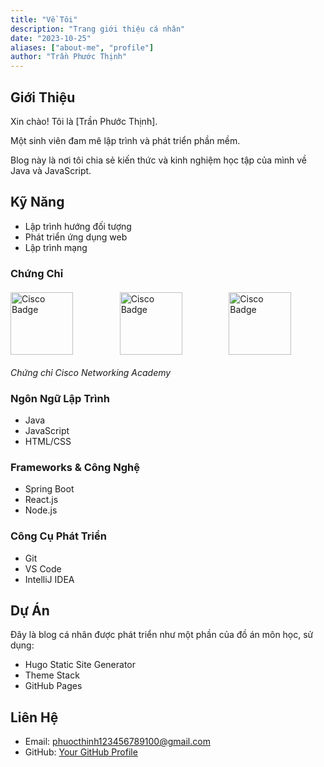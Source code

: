 ```yaml
---
title: "Về Tôi"
description: "Trang giới thiệu cá nhân"
date: "2023-10-25"
aliases: ["about-me", "profile"]
author: "Trần Phước Thịnh"
---
```


## Giới Thiệu

Xin chào! Tôi là [Trần Phước Thịnh].

Một sinh viên đam mê lập trình và phát triển phần mềm.

Blog này là nơi tôi chia sẻ kiến thức và kinh nghiệm học tập của mình về Java và JavaScript.

## Kỹ Năng

- Lập trình hướng đối tượng
- Phát triển ứng dụng web
- Lập trình mạng

### Chứng Chỉ

<div style="display: flex; justify-content: space-between; align-items: center; gap: 20px; margin: 20px 0;">
    <img src="/img/certifications/JE1.png" alt="Cisco Badge" width="100" style="flex: 1;"/>
    <img src="/img/certifications/JE2.png" alt="Cisco Badge" width="100" style="flex: 1;"/>
    <img src="/img/certifications/NB.png" alt="Cisco Badge" width="100" style="flex: 1;"/>
</div>

*Chứng chỉ Cisco Networking Academy*

### Ngôn Ngữ Lập Trình

- Java
- JavaScript
- HTML/CSS

### Frameworks & Công Nghệ

- Spring Boot
- React.js
- Node.js

### Công Cụ Phát Triển

- Git
- VS Code
- IntelliJ IDEA

## Dự Án

Đây là blog cá nhân được phát triển như một phần của đồ án môn học, sử dụng:

- Hugo Static Site Generator
- Theme Stack
- GitHub Pages

## Liên Hệ

- Email: [phuocthinh123456789100@gmail.com](mailto:phuocthinh123456789100@gmail.com)
- GitHub: [Your GitHub Profile](https://github.com/yourusername)